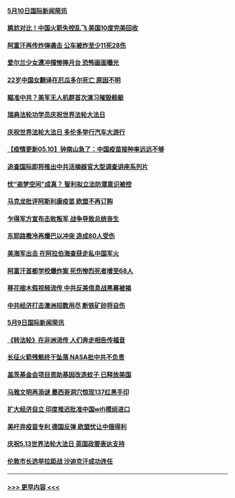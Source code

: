 #### [5月10日国际新闻简讯](../pages/prog202/a103114750.md?t=05101951) 
#### [尴尬对比！中国火箭失控乱飞 美国10度完美回收](../pages/prog202/a103114749.md?t=05101951) 
#### [阿富汗再传炸弹袭击 公车被炸至少11死28伤](../pages/prog202/a103114738.md?t=05101951) 
#### [爱尔兰少女遭冲撞惨摔月台 恐怖画面曝光](../pages/prog202/a103114721.md?t=05101951) 
#### [22岁中国女翻译在厄瓜多尔死亡 原因不明](../pages/prog202/a103114720.md?t=05101951) 
#### [瞄准中共？美军无人机群首次演习摧毁舰艇](../pages/prog202/a103114639.md?t=05101951) 
#### [瑞典法轮功学员庆祝世界法轮大法日](../pages/prog202/a103114578.md?t=05101951) 
#### [庆祝世界法轮大法日 多伦多举行汽车大游行](../pages/prog202/a103114541.md?t=05101951) 
#### [【疫情更新05.10】钟南山急了：中国疫苗接种率远远不够](../pages/prog202/a103114528.md?t=05101951) 
#### [追查国际即将推出中共活摘器官大型调查讲座系列片](../pages/prog202/a103114477.md?t=05101951) 
#### [忧“盗梦空间”成真？ 智利拟立法防潜意识被控](../pages/prog202/a103114461.md?t=05101951) 
#### [马克龙批评阿斯利康疫苗 欧盟不再订购](../pages/prog202/a103114471.md?t=05101951) 
#### [乍得军方宣布击败叛军 战争导致总统丧生](../pages/prog202/a103114473.md?t=05101951) 
#### [东耶路撒冷再爆巴以冲突 造成80人受伤](../pages/prog202/a103114454.md?t=05101951) 
#### [美海军出击 在阿拉伯海查获走私中国军火](../pages/prog202/a103114452.md?t=05101951) 
#### [阿富汗首都学校爆炸案 死伤惨烈死者增至68人](../pages/prog202/a103114447.md?t=05101951) 
#### [移花接木假视频流传 中共反美信息战黑幕被揭](../pages/prog202/a103114372.md?t=05101951) 
#### [中共经济打击澳洲招数用尽 断铁矿砂将自伤](../pages/prog202/a103114355.md?t=05101951) 
#### [5月9日国际新闻简讯](../pages/prog202/a103114329.md?t=05101951) 
#### [《转法轮》在非洲流传 人们奔走相告传福音](../pages/prog202/a103114323.md?t=05101951) 
#### [长征火箭残骸终于坠落 NASA批中共不负责](../pages/prog202/a103114314.md?t=05101951) 
#### [盖茨基金会项目资助基因改造蚊子 已释放美国](../pages/prog202/a103114296.md?t=05101951) 
#### [马雅文明再添谜 墨西哥洞穴惊现137红黑手印](../pages/prog202/a103109062.md?t=05101951) 
#### [扩大经济自立 印度推迟批准中国wifi模组进口](../pages/prog202/a103114162.md?t=05101951) 
#### [美吁弃疫苗专利 德国反弹 欧盟忧让中俄得利](../pages/prog202/a103114139.md?t=05101951) 
#### [庆祝5.13世界法轮大法日 英国政要表达支持](../pages/prog202/a103114117.md?t=05101951) 
#### [伦敦市长选举拉距战 沙迪克汗成功连任](../pages/prog202/a103114122.md?t=05101951) 

----
#### [ >>> 更早内容 <<< ](../indexes/prog202-earlier.md)
